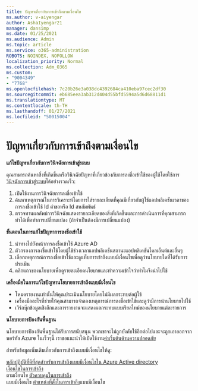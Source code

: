 ```yaml
---
title: ปัญหาเกี่ยวกับการเข้าถึงตามเงื่อนไข
ms.author: v-aiyengar
author: AshaIyengar21
manager: dansimp
ms.date: 01/25/2021
ms.audience: Admin
ms.topic: article
ms.service: o365-administration
ROBOTS: NOINDEX, NOFOLLOW
localization_priority: Normal
ms.collection: Adm_O365
ms.custom:
- "9004349"
- "7768"
ms.openlocfilehash: 7c20b26e3a038dc4392684ca410eba97cec2df30
ms.sourcegitcommit: eb685eea3ab312d404d55bfd5594a5d6d68811d1
ms.translationtype: MT
ms.contentlocale: th-TH
ms.lasthandoff: 01/27/2021
ms.locfileid: "50015004"
---
```

# <a name="conditional-access-issues"></a>ปัญหาเกี่ยวกับการเข้าถึงตามเงื่อนไข

**แก้ไขปัญหาเกี่ยวกับการวินิจฉัยการเข้าสู่ระบบ**

คุณสามารถค้นหาสิ่งที่เกิดขึ้นหรือวินิจฉัยปัญหาที่เกี่ยวข้องกับการลงชื่อเข้าใช้ของผู้ใช้โดยใช้การ [วินิจฉัยการเข้าสู่ระบบ](https://portal.azure.com/#blade/Microsoft_AAD_IAM/ActiveDirectoryMenuBlade/diagnose/symptomId/ms_aad_dxp_signin_caDiagnoseAndSolveSummarySymptom)ได้อย่างรวดเร็ว:

1. เปิดใช้งานการวินิจฉัยการลงชื่อเข้าใช้
1. ค้นหาเหตุการณ์ในการวิเคราะห์โดยการใส่รายละเอียดที่คุณมีเกี่ยวกับผู้ใช้แอปพลิเคชันเวลาของการลงชื่อเข้าใช้ Id คำขอหรือ Id สหสัมพันธ์
1. ตรวจทานผลลัพธ์การวินิจฉัยแสดงรายละเอียดของสิ่งที่เกิดขึ้นและการดำเนินการที่คุณสามารถทำได้เพื่อทำการเปลี่ยนแปลง (ถ้าจำเป็นต้องมีการเปลี่ยนแปลง)

**ขั้นตอนในการแก้ไขปัญหาการลงชื่อเข้าใช้** 

1. นำทางไปยังหน้าการลงชื่อเข้าใช้ Azure AD
1. ตัวกรองการลงชื่อเข้าใช้โดยผู้ใช้ช่วงเวลาแอปพลิเคชันสถานะแอปพลิเคชันไคลเอ็นต์และอื่นๆ
1. เลือกเหตุการณ์การลงชื่อเข้าใช้และดูแท็บการเข้าถึงแบบมีเงื่อนไขเพื่อดูว่านโยบายใดที่ได้รับการประเมิน
1. คลิกแถวของนโยบายเพื่อดูรายละเอียดนโยบายและทำความเข้าใจว่าทำไมจึงนำไปใช้

**เครื่องมือในการแก้ไขปัญหานโยบายการเข้าถึงแบบมีเงื่อนไข**

- โหมดรายงานเท่านั้นให้คุณประเมินนโยบายโดยไม่มีผลกระทบต่อผู้ใช้
- เครื่องมืออะไรที่ช่วยให้คุณสามารถจำลองเหตุการณ์การลงชื่อเข้าใช้และดูว่ามีการนำนโยบายไปใช้
- เวิร์กบุ๊กข้อมูลเชิงลึกและการรายงานจะแสดงผลกระทบแบบเรียลไทม์ของนโยบายแต่ละรายการ

**นโยบายการป้องกันพื้นฐาน**

นโยบายการป้องกันพื้นฐานได้รับการสนับสนุน พวกเขาจะไม่ถูกบังคับใช้อีกต่อไปและจะถูกเอาออกจากพอร์ทัล Azure ในเร็วๆนี้ เราขอแนะนำให้เปิดใช้งาน[ค่าเริ่มต้นด้านความปลอดภัย](https://docs.microsoft.com/azure/active-directory/fundamentals/concept-fundamentals-security-defaults)

สำหรับข้อมูลเพิ่มเติมเกี่ยวกับการเข้าถึงแบบมีเงื่อนไขให้ดู:

[หลักปฏิบัติที่ดีที่สุดสำหรับการเข้าถึงแบบมีเงื่อนไขใน Azure Active directory](https://docs.microsoft.com/azure/active-directory/conditional-access/best-practices)  
 [เงื่อนไขในการเข้าถึง](https://docs.microsoft.com/azure/active-directory/conditional-access/best-practices)  
 ตามเงื่อนไข [ตัวควบคุมในการเข้าถึง](https://docs.microsoft.com/azure/active-directory/conditional-access/controls)  
 แบบมีเงื่อนไข [ตำแหน่งที่ตั้งในการเข้าถึง](https://docs.microsoft.com/azure/active-directory/conditional-access/location-condition)แบบมีเงื่อนไข
